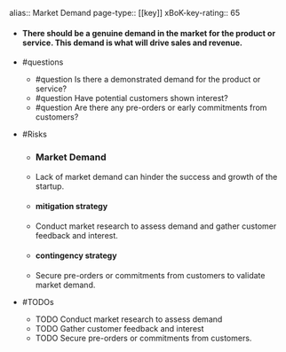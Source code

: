 alias:: Market Demand
page-type:: [[key]]
xBoK-key-rating:: 65
- #### There should be a genuine demand in the market for the product or service. This demand is what will drive sales and revenue.
- #questions
  - #question Is there a demonstrated demand for the product or service?
  - #question Have potential customers shown interest?
  - #question Are there any pre-orders or early commitments from customers?
- #Risks

  - ### Market Demand
  - Lack of market demand can hinder the success and growth of the startup.
  - #### mitigation strategy
  - Conduct market research to assess demand and gather customer feedback and interest.
  - #### contingency strategy
  - Secure pre-orders or commitments from customers to validate market demand.
- #TODOs
  - TODO Conduct market research to assess demand
  - TODO  Gather customer feedback and interest
  - TODO  Secure pre-orders or commitments from customers.


